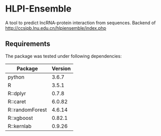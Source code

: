 # HLPI-Ensemble
A tool to predict lncRNA-protein interaction from sequences. Backend of http://ccsipb.lnu.edu.cn/hlpiensemble/index.php
## Requirements
The package was tested under following dependencies:

Package | Version
--- | ---
python | 3.6.7
R | 3.5.1
R::dplyr | 0.7.8
R::caret | 6.0.82
R::randomForest | 4.6.14
R::xgboost | 0.82.1
R::kernlab | 0.9.26
 
